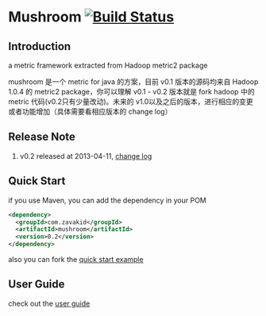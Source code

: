 # Mushroom [![Build Status](https://travis-ci.org/zavakid/mushroom.png?branch=master)](https://travis-ci.org/zavakid/mushroom)
## Introduction 
a metric framework extracted from Hadoop metric2 package

mushroom 是一个 metric for java 的方案，目前 v0.1 版本的源码均来自 Hadoop 1.0.4 的 metric2 package，你可以理解 v0.1 - v0.2 版本就是 fork hadoop 中的 metric 代码(v0.2只有少量改动)。未来的 v1.0以及之后的版本，进行相应的变更或者功能增加（具体需要看相应版本的 change log）

## Release Note
1. v0.2 released at 2013-04-11, [change log][v1 change log]


## Quick Start
if you use Maven, you can add the dependency in your POM
```xml
<dependency>
  <groupId>com.zavakid</groupId>
  <artifactId>mushroom</artifactId>
  <version>0.2</version>
</dependency>
```

also you can fork the [quick start example][quick start example repo]

## User Guide
check out the [user guide][user guide]



[user guide]: https://github.com/zavakid/mushroom/wiki/User-Guide
[v1 change log]: https://github.com/zavakid/mushroom/issues?milestone=2&state=closed
[quick start example repo]: https://github.com/zavakid/mushroom-example
